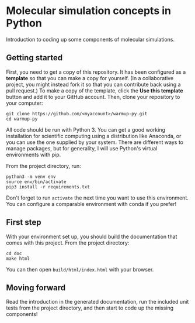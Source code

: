 # Molecular simulation concepts in Python

Introduction to coding up some components of molecular simulations.

## Getting started

First, you need to get a copy of this repository. It has been configured as a
**template** so that you can make a copy for yourself. (In a collaborative
project, you might instead fork it so that you can contribute back using a pull
request.) To make a copy of the template, click the **Use this template** button
and add it to your GitHub account. Then, clone your repository to your computer:

```
git clone https://github.com/<myaccount>/warmup-py.git
cd warmup-py
```

All code should be run with Python 3. You can get a good working installation
for scientific computing using a distribution like Anaconda, or you can use the
one supplied by your system. There are different ways to manage packages, but
for generality, I will use Python's virtual environments with pip.

From the project directory, run:

```
python3 -m venv env
source env/bin/activate
pip3 install -r requirements.txt
```

Don't forget to run `activate` the next time you want to use this environment.
You can configure a comparable environment with conda if you prefer!

## First step

With your environment set up, you should build the documentation that comes with
this project. From the project directory:

```
cd doc
make html
```

You can then open `build/html/index.html` with your browser.

## Moving forward

Read the introduction in the generated documentation, run the included unit tests
from the project directory, and then start to code up the missing components!
